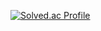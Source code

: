[![Solved.ac Profile](http://mazassumnida.wtf/api/generate_badge?boj=dldytjq723@gmail.com)](https://solved.ac/dldytjq723@gmail.com)
